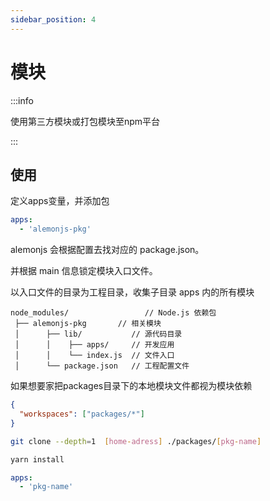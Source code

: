 ```yaml
---
sidebar_position: 4
---
```


# 模块

:::info

使用第三方模块或打包模块至npm平台

:::

## 使用

定义apps变量，并添加包

```yaml title="alemon.config.yaml"
apps:
  - 'alemonjs-pkg'
```

alemonjs 会根据配置去找对应的 package.json。

并根据 main 信息锁定模块入口文件。

以入口文件的目录为工程目录，收集子目录 apps 内的所有模块

```shell title="大致的目录结构"
node_modules/                 // Node.js 依赖包
 ├── alemonjs-pkg       // 相关模块
 │      ├── lib/           // 源代码目录
 │      │    ├── apps/     // 开发应用
 │      │    └── index.js  // 文件入口
 │      └── package.json   // 工程配置文件
```

如果想要家把packages目录下的本地模块文件都视为模块依赖

```json title="package.json"
{
  "workspaces": ["packages/*"]
}
```

```sh
git clone --depth=1  [home-adress] ./packages/[pkg-name]
```

```sh
yarn install
```

```yaml title="alemon.config.yaml"
apps:
  - 'pkg-name'
```
